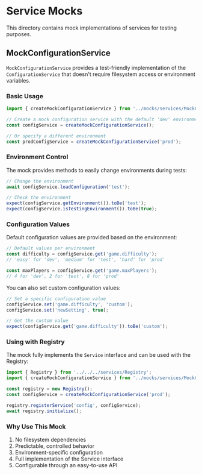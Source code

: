 # Service Mocks

This directory contains mock implementations of services for testing purposes.

## MockConfigurationService

`MockConfigurationService` provides a test-friendly implementation of the `ConfigurationService` that doesn't require filesystem access or environment variables.

### Basic Usage

```typescript
import { createMockConfigurationService } from '../mocks/services/MockConfigurationService';

// Create a mock configuration service with the default 'dev' environment
const configService = createMockConfigurationService();

// Or specify a different environment
const prodConfigService = createMockConfigurationService('prod');
```

### Environment Control

The mock provides methods to easily change environments during tests:

```typescript
// Change the environment
await configService.loadConfiguration('test');

// Check the environment
expect(configService.getEnvironment()).toBe('test');
expect(configService.isTestingEnvironment()).toBe(true);
```

### Configuration Values

Default configuration values are provided based on the environment:

```typescript
// Default values per environment
const difficulty = configService.get('game.difficulty');
// 'easy' for 'dev', 'medium' for 'test', 'hard' for 'prod'

const maxPlayers = configService.get('game.maxPlayers');
// 4 for 'dev', 2 for 'test', 8 for 'prod'
```

You can also set custom configuration values:

```typescript
// Set a specific configuration value
configService.set('game.difficulty', 'custom');
configService.set('newSetting', true);

// Get the custom value
expect(configService.get('game.difficulty')).toBe('custom');
```

### Using with Registry

The mock fully implements the `Service` interface and can be used with the Registry:

```typescript
import { Registry } from '../../../services/Registry';
import { createMockConfigurationService } from '../mocks/services/MockConfigurationService';

const registry = new Registry();
const configService = createMockConfigurationService('prod');

registry.registerService('config', configService);
await registry.initialize();
```

### Why Use This Mock

1. No filesystem dependencies
2. Predictable, controlled behavior
3. Environment-specific configuration
4. Full implementation of the Service interface
5. Configurable through an easy-to-use API 